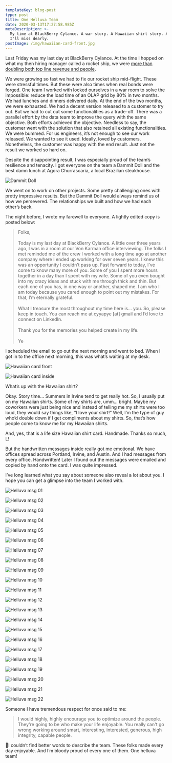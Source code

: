 ```yaml
---
templateKey: blog-post
type: post
title: One Helluva Team
date: 2020-03-13T17:27:58.985Z
metaDescription: >-
  My time at BlackBerry Cylance. A war story. A Hawaiian shirt story. And a team
  I'll miss dearly.
postImage: /img/hawaiian-card-front.jpg
---
```

Last Friday was my last day at BlackBerry Cylance. At the time I hopped on what my then hiring manager called a rocket ship, we were [more than doubling both top line revenue and people](https://www.cylance.com/en-us/company/news-and-press/press-releases/cylance-named-to-in-5000-list-for-second-consecutive-year.html).

We were growing so fast we had to fix our rocket ship mid-flight. These were stressful times. But these were also times when real bonds were forged. One team I worked with locked ourselves in a war room to solve the impossible: reduce the load time of an OLAP grid by 80% in two months. We had lunches and dinners delivered daily. At the end of the two months, we were exhausted. We had a decent version released to a customer to try out. But we had to cut out some functionalities as a trade-off. There was a parallel effort by the data team to improve the query with the same objective. Both efforts achieved the objective. Needless to say, the customer went with the solution that also retained all existing functionalities. We were bummed. For us engineers, it’s not enough to see our work released. We wanted to see it used. Ideally, loved by customers. Nonetheless, the customer was happy with the end result. Just not the result we worked so hard on.

Despite the disappointing result, I was especially proud of the team’s resilience and tenacity. I got everyone on the team a Dammit Doll and the best damn lunch at Agora Churrascaria, a local Brazilian steakhouse.

![Dammit Doll](/img/dammit-doll.jpg "Dammit Doll")

We went on to work on other projects. Some pretty challenging ones with pretty impressive results. But the Dammit Doll would always remind us of how we persevered. The relationships we built and how we had each other’s back.

The night before, I wrote my farewell to everyone. A lightly edited copy is posted below:

> Folks,\
> \
> Today is my last day at BlackBerry Cylance. A little over three years ago, I was in a room at our Von Karman office interviewing. The folks I met reminded me of the crew I worked with a long time ago at another company where I ended up working for over seven years. I knew this was an opportunity I couldn’t pass up. Fast forward to today, I’ve come to know many more of you. Some of you I spent more hours together in a day than I spent with my wife. Some of you even bought into my crazy ideas and stuck with me through thick and thin. But each one of you has, in one way or another, shaped me. I am who I am today because you cared enough to point out my mistakes. For that, I’m eternally grateful.\
> \
> What I treasure the most throughout my time here is... you. So, please keep in touch. You can reach me at cyyapye \[at] gmail and I’d love to connect on LinkedIn.\
> \
> Thank you for the memories you helped create in my life.\
> \
> Ye

I scheduled the email to go out the next morning and went to bed. When I got in to the office next morning, this was what’s waiting at my desk.

![Hawaiian card front](/img/hawaiian-card-front.jpg "Hawaiian card front")

![Hawaiian card inside](/img/hawaiian-card-inside.jpg "Hawaiian card inside")

What’s up with the Hawaiian shirt?

Okay. Story time... Summers in Irvine tend to get really hot. So, I usually put on my Hawaiian shirts. Some of my shirts are, umm... bright. Maybe my coworkers were just being nice and instead of telling me my shirts were too loud, they would say things like, “I love your shirt!” Well, I’m the type of guy who’d double down if I get compliments about my shirts. So, that’s how people come to know me for my Hawaiian shirts.

And, yes, that is a life size Hawaiian shirt card. Handmade. Thanks so much, L!

But the handwritten messages inside really got me emotional. We have offices spread across Portland, Irvine, and Austin. And I had messages from every office. Handwritten! Later I found out the messages were emailed and copied by hand onto the card. I was quite impressed.

I’ve long learned what you say about someone also reveal a lot about you. I hope you can get a glimpse into the team I worked with.

![Helluva msg 01](/img/helluva-msg-01.jpg "Helluva msg 01")

![Helluva msg 02](/img/helluva-msg-02.jpg "Helluva msg 02")

![Helluva msg 03](/img/helluva-msg-03.jpg "Helluva msg 03")

![Helluva msg 04](/img/helluva-msg-04.jpg "Helluva msg 04")

![Helluva msg 05](/img/helluva-msg-05.jpg "Helluva msg 05")

![Helluva msg 06](/img/helluva-msg-06.jpg "Helluva msg 06")

![Helluva msg 07](/img/helluva-msg-07.jpg "Helluva msg 07")

![Helluva msg 08](/img/helluva-msg-08.jpg "Helluva msg 08")

![Helluva msg 09](/img/helluva-msg-09.jpg "Helluva msg 09")

![Helluva msg 10](/img/helluva-msg-10.jpg "Helluva msg 10")

![Helluva msg 11](/img/helluva-msg-11.jpg "Helluva msg 11")

![Helluva msg 12](/img/helluva-msg-12.jpg "Helluva msg 12")

![Helluva msg 13](/img/helluva-msg-13.jpg "Helluva msg 13")

![Helluva msg 14](/img/helluva-msg-14.jpg "Helluva msg 14")

![Helluva msg 15](/img/helluva-msg-15.jpg "Helluva msg 15")

![Helluva msg 16](/img/helluva-msg-16.jpg "Helluva msg 16")

![Helluva msg 17](/img/helluva-msg-17.jpg "Helluva msg 17")

![Helluva msg 18](/img/helluva-msg-18.jpg "Helluva msg 18")

![Helluva msg 19](/img/helluva-msg-19.jpg "Helluva msg 19")

![Helluva msg 20](/img/helluva-msg-20.jpg "Helluva msg 20")

![Helluva msg 21](/img/helluva-msg-21.jpg "Helluva msg 21")

![Helluva msg 22](/img/helluva-msg-22.jpg "Helluva msg 22")

Someone I have tremendous respect for once said to me:

> I would highly, highly encourage you to optimize around the people. They're going to be who make your life enjoyable. You really can't go wrong working around smart, interesting, interested, generous, high integrity, capable people.

💯I couldn’t find better words to describe the team. These folks made every day enjoyable. And I’m bloody proud of every one of them. One helluva team!
